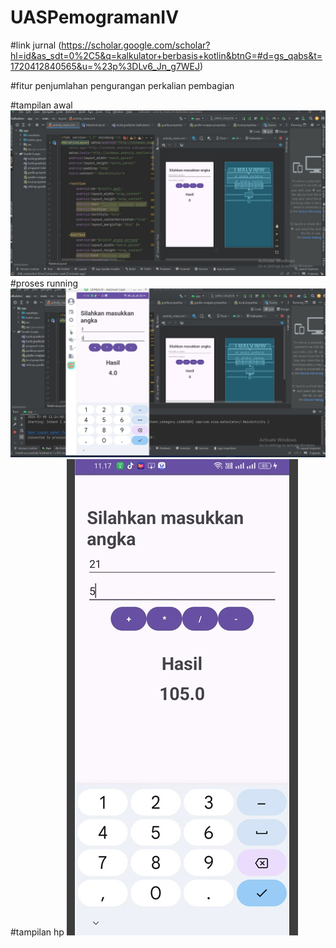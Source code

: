 # UASPemogramanIV

#link jurnal
(https://scholar.google.com/scholar?hl=id&as_sdt=0%2C5&q=kalkulator+berbasis+kotlin&btnG=#d=gs_qabs&t=1720412840565&u=%23p%3DLv6_Jn_g7WEJ)

#fitur
penjumlahan
pengurangan
perkalian
pembagian

#tampilan awal
![alt text](https://github.com/nuriaulfah/UASPemogramanIV/blob/main/tampilan%20awal.jpg?raw=true)
#proses running
![alt text](https://github.com/nuriaulfah/UASPemogramanIV/blob/main/running.jpg?raw=true)
#tampilan hp
![alt text](https://github.com/nuriaulfah/UASPemogramanIV/blob/main/tampilan%20hp.jpg?raw=true)
